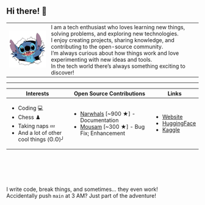 ## Hi there! 👋

<table>
  <tr>
    <td>
      <img src="stitch.png" alt="Image" width="200">
    </td>
    <td>
       I am a tech enthusiast who loves learning new things, solving problems, and exploring new technologies.<br>
       I enjoy creating projects, sharing knowledge, and contributing to the open-source community.<br>
       I’m always curious about how things work and love experimenting with new ideas and tools.<br>
       In the tech world there’s always something exciting to discover!
    </td>
  </tr>
</table>

---

| **Interests**                                | **Open Source Contributions**              | **Links**                                     |
|----------------------------------------------|--------------------------------------------|-----------------------------------------------|
| <ul><li>Coding :computer:</li><li>Chess ♟️</li><li>Taking naps 💤</li><li>And a lot of other cool things (ʘ.ʘ)╯</li></ul> | <ul><li>[Narwhals](https://github.com/narwhals-dev/narwhals) [~900 ★] - Documentation</li><li>[Mousam](https://github.com/amit9838/mousam) [~300 ★] - Bug Fix; Enhancement</li></ul> | <ul><li>[Website](https://georgescutelnicu.github.io)</li><li>[HuggingFace](https://huggingface.co/georgescutelnicu)</li><li>[Kaggle](https://www.kaggle.com/georgescutelnicu/code)</li></ul> |

<br>
<br>
<br>
<br>

I write code, break things, and sometimes… they even work!<br>
Accidentally push ```main``` at 3 AM? Just part of the adventure!<br>
